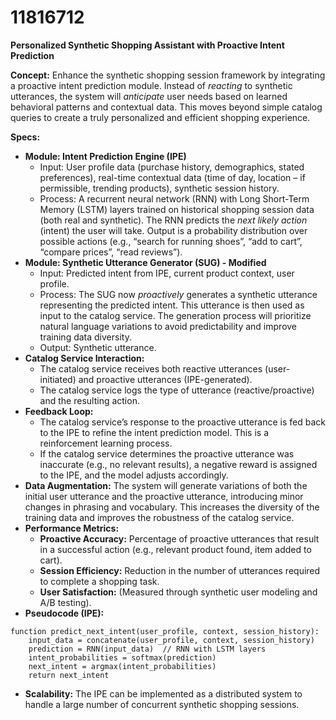 # 11816712

**Personalized Synthetic Shopping Assistant with Proactive Intent Prediction**

**Concept:** Enhance the synthetic shopping session framework by integrating a proactive intent prediction module. Instead of *reacting* to synthetic utterances, the system will *anticipate* user needs based on learned behavioral patterns and contextual data. This moves beyond simple catalog queries to create a truly personalized and efficient shopping experience.

**Specs:**

*   **Module: Intent Prediction Engine (IPE)**
    *   Input: User profile data (purchase history, demographics, stated preferences), real-time contextual data (time of day, location – if permissible, trending products), synthetic session history.
    *   Process: A recurrent neural network (RNN) with Long Short-Term Memory (LSTM) layers trained on historical shopping session data (both real and synthetic). The RNN predicts the *next likely action* (intent) the user will take.  Output is a probability distribution over possible actions (e.g., “search for running shoes”, “add to cart”, “compare prices”, “read reviews”).
*   **Module: Synthetic Utterance Generator (SUG) - Modified**
    *   Input: Predicted intent from IPE, current product context, user profile.
    *   Process: The SUG now *proactively* generates a synthetic utterance representing the predicted intent. This utterance is then used as input to the catalog service. The generation process will prioritize natural language variations to avoid predictability and improve training data diversity.
    *   Output: Synthetic utterance.
*   **Catalog Service Interaction:**
    *   The catalog service receives both reactive utterances (user-initiated) and proactive utterances (IPE-generated).
    *   The catalog service logs the type of utterance (reactive/proactive) and the resulting action.
*   **Feedback Loop:**
    *   The catalog service’s response to the proactive utterance is fed back to the IPE to refine the intent prediction model. This is a reinforcement learning process.
    *   If the catalog service determines the proactive utterance was inaccurate (e.g., no relevant results), a negative reward is assigned to the IPE, and the model adjusts accordingly.
*   **Data Augmentation:** The system will generate variations of both the initial user utterance and the proactive utterance, introducing minor changes in phrasing and vocabulary. This increases the diversity of the training data and improves the robustness of the catalog service.
*   **Performance Metrics:**
    *   **Proactive Accuracy:** Percentage of proactive utterances that result in a successful action (e.g., relevant product found, item added to cart).
    *   **Session Efficiency:** Reduction in the number of utterances required to complete a shopping task.
    *   **User Satisfaction:** (Measured through synthetic user modeling and A/B testing).
*   **Pseudocode (IPE):**

```
function predict_next_intent(user_profile, context, session_history):
    input_data = concatenate(user_profile, context, session_history)
    prediction = RNN(input_data)  // RNN with LSTM layers
    intent_probabilities = softmax(prediction)
    next_intent = argmax(intent_probabilities)
    return next_intent
```
*   **Scalability:** The IPE can be implemented as a distributed system to handle a large number of concurrent synthetic shopping sessions.